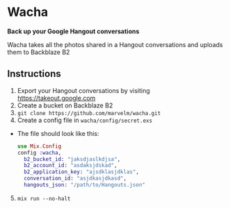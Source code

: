 # Wacha

**Back up your Google Hangout conversations**

Wacha takes all the photos shared in a Hangout conversations and uploads them to
Backblaze B2

## Instructions
1. Export your Hangout conversations by visiting https://takeout.google.com
2. Create a bucket on Backblaze B2
3. `git clone https://github.com/marvelm/wacha.git`
4. Create a config file in `wacha/config/secret.exs`
  - The file should look like this:
  
    ```elixir
    use Mix.Config
    config :wacha,
      b2_bucket_id: "jaksdjaslkdjsa",
      b2_account_id: "asdaksjdskad",
      b2_application_key: "ajsdklasjdklas",
      conversation_id: "asjdkasjdkasd",
      hangouts_json: "/path/to/Hangouts.json"
    ```
5. `mix run --no-halt`
